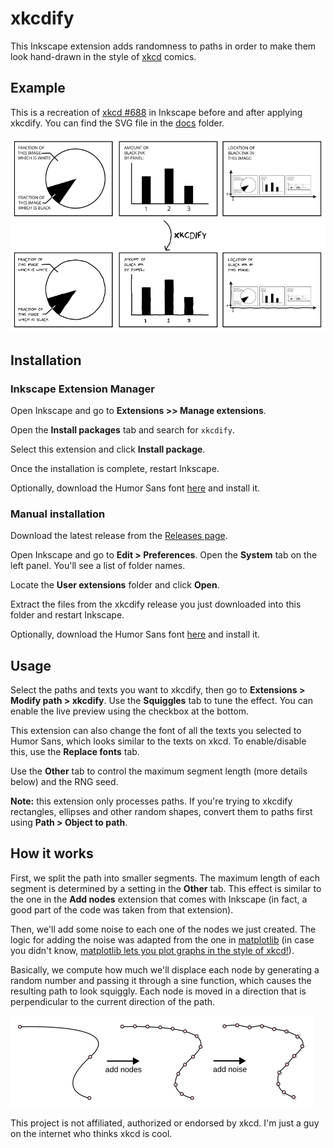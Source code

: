 # xkcdify
This Inkscape extension adds randomness to paths in order to make them look hand-drawn in the style of [xkcd](https://xkcd.com/) comics.

## Example
This is a recreation of [xkcd #688](https://xkcd.com/688) in Inkscape before and after applying xkcdify. You can find the SVG file in the [docs](docs) folder.

![Example](docs/example.png)

## Installation
### Inkscape Extension Manager
Open Inkscape and go to **Extensions >> Manage extensions**.

Open the **Install packages** tab and search for `xkcdify`.

Select this extension and click **Install package**.

Once the installation is complete, restart Inkscape.

Optionally, download the Humor Sans font [here](https://github.com/shreyankg/xkcd-desktop/blob/master/Humor-Sans.ttf) and install it.

### Manual installation
Download the latest release from the [Releases page](releases).

Open Inkscape and go to **Edit > Preferences**. Open the **System** tab on the left panel. You'll see a list of folder names.

Locate the **User extensions** folder and click **Open**.

Extract the files from the xkcdify release you just downloaded into this folder and restart Inkscape.

Optionally, download the Humor Sans font [here](https://github.com/shreyankg/xkcd-desktop/blob/master/Humor-Sans.ttf) and install it.

## Usage
Select the paths and texts you want to xkcdify, then go to **Extensions > Modify path > xkcdify**.
Use the **Squiggles** tab to tune the effect. You can enable the live preview using the checkbox at the bottom.

This extension can also change the font of all the texts you selected to Humor Sans, which looks similar to the texts on xkcd.
To enable/disable this, use the **Replace fonts** tab.

Use the **Other** tab to control the maximum segment length (more details below) and the RNG seed.

**Note:** this extension only processes paths. If you're trying to xkcdify rectangles, ellipses and other random shapes, convert them to paths first using **Path > Object to path**.

## How it works
First, we split the path into smaller segments. The maximum length of each segment is determined by a setting in the **Other** tab. This effect is similar to the one in the **Add nodes** extension that comes with Inkscape (in fact, a good part of the code was taken from that extension).

Then, we'll add some noise to each one of the nodes we just created. The logic for adding the noise was adapted from the one in [matplotlib](https://github.com/matplotlib/matplotlib/blob/96c9a3049477715f9dd21c6a945b3f2006ebad4e/src/path_converters.h#L995-L1104) (in case you didn't know, [matplotlib lets you plot graphs in the style of xkcd!](https://matplotlib.org/stable/api/_as_gen/matplotlib.pyplot.xkcd.html)).

Basically, we compute how much we'll displace each node by generating a random number and passing it through a sine function, which causes the resulting path to look squiggly. Each node is moved in a direction that is perpendicular to the current direction of the path.

![How it works](docs/how-it-works.png)

This project is not affiliated, authorized or endorsed by xkcd. I'm just a guy on the internet who thinks xkcd is cool.

